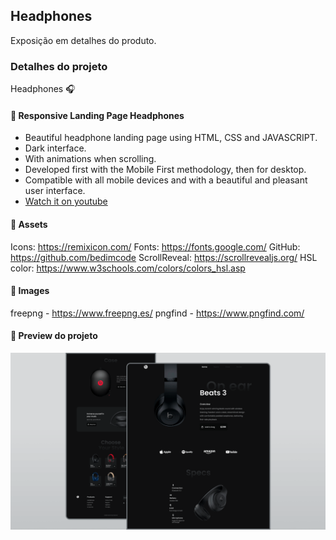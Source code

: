 ## Headphones

Exposição em detalhes do produto.

### Detalhes do projeto

Headphones 🎧

#### 📁 Responsive Landing Page Headphones 

- Beautiful headphone landing page using HTML, CSS and JAVASCRIPT.
- Dark interface.
- With animations when scrolling.
- Developed first with the Mobile First methodology, then for desktop.
- Compatible with all mobile devices and with a beautiful and pleasant user interface.
- [Watch it on youtube](https://youtu.be/wXnlHIvKnTM)

#### 📁 Assets 
Icons: https://remixicon.com/
Fonts: https://fonts.google.com/
GitHub: https://github.com/bedimcode
ScrollReveal: https://scrollrevealjs.org/
HSL color: https://www.w3schools.com/colors/colors_hsl.asp

#### 📁 Images
freepng - https://www.freepng.es/
pngfind - https://www.pngfind.com/

#### 📁 Preview do projeto
![](/preview.png)